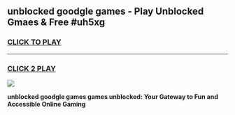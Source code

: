
## unblocked goodgle games - Play Unblocked Gmaes & Free #uh5xg
<h3>
<a href="https://premium.freeplayer.one?title=unblocked_goodgle_games&ref=01M">CLICK TO PLAY</a></h3>
<hr>

<h3>
<a href="https://premium.freeplayer.one?title=unblocked_goodgle_games&ref=01M">CLICK 2 PLAY</a>
  
</h3>

<a href="https://premium.freeplayer.one?title=unblocked_goodgle_games&ref=01M"><img src="https://clearcache.store/games.png"></a>


**unblocked goodgle games games unblocked: Your Gateway to Fun and Accessible Online Gaming**
